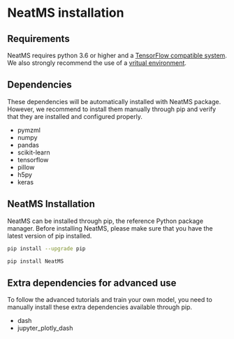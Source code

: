# NeatMS installation

## Requirements

NeatMS requires python 3.6 or higher and a [TensorFlow compatible system](https://www.tensorflow.org/install/pip#system-requirements). We also strongly recommend the use of a [vritual environment](https://packaging.python.org/guides/installing-using-pip-and-virtual-environments/). 

## Dependencies

These dependencies will be automatically installed with NeatMS package. However, we recommend to install them manually through pip and verify that they are installed and configured properly.

* pymzml
* numpy
* pandas
* scikit-learn
* tensorflow
* pillow
* h5py
* keras

## NeatMS Installation

NeatMS can be installed through pip, the reference Python package manager. Before installing NeatMS, please make sure that you have the latest version of pip installed.

``` bash
pip install --upgrade pip
```

``` bash
pip install NeatMS
```

## Extra dependencies for advanced use

To follow the advanced tutorials and train your own model, you need to manually install these extra dependencies available through pip.

* dash
* jupyter\_plotly\_dash

